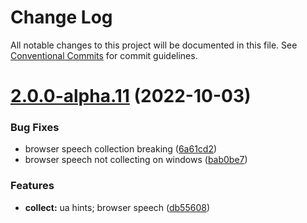 # Change Log

All notable changes to this project will be documented in this file.
See [Conventional Commits](https://conventionalcommits.org) for commit guidelines.

# [2.0.0-alpha.11](https://github.com/unblocked-web/unblocked/compare/v1.0.1...v2.0.0-alpha.11) (2022-10-03)


### Bug Fixes

* browser speech collection breaking ([6a61cd2](https://github.com/unblocked-web/unblocked/commit/6a61cd27538d2f3c9a1b6e823a68b498293c680b))
* browser speech not collecting on windows ([bab0be7](https://github.com/unblocked-web/unblocked/commit/bab0be717f1c8ad6ea7a252a493136b22ebd50f2))


### Features

* **collect:** ua hints; browser speech ([db55608](https://github.com/unblocked-web/unblocked/commit/db55608b1025178c175397ce00c5ae67a7237e00))
